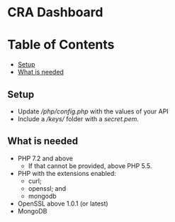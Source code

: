 # CRA Dashboard

# Table of Contents #
  * [Setup](#setup)
  * [What is needed](#what-is-needed)

## Setup

* Update */php/config.php* with the values of your API
* Include a */keys/* folder with a *secret.pem*.

## What is needed

* PHP 7.2 and above
  * If that cannot be provided, above PHP 5.5.
* PHP with the extensions enabled:
  * curl;
  * openssl; and
  * mongodb
* OpenSSL above 1.0.1 (or latest)
* MongoDB
